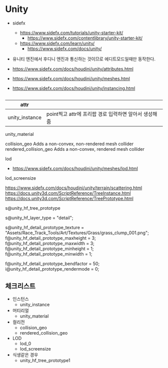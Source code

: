 # Unity

- sidefx
  - <https://www.sidefx.com/tutorials/unity-starter-kit/>
    - <https://www.sidefx.com/contentlibrary/unity-starter-kit/>
  - <https://www.sidefx.com/learn/unity/>
    - <https://www.sidefx.com/docs/unity/>


- 유니티 엔진에서 후디니 엔진과 통신하는 것이므로 에디트모드일때만 동작한다.




- https://www.sidefx.com/docs/houdini/unity/attributes.html
- https://www.sidefx.com/docs/houdini/unity/meshes.html
- https://www.sidefx.com/docs/houdini/unity/instancing.html


## 

| attr           |                                                       |
| -------------- | ----------------------------------------------------- |
| unity_instance | point찍고 attr에 프리팝 경로 입력하면 알아서 생성해줌 |
unity_material

collision_geo Adds a non-convex, non-rendered mesh collider
rendered_collision_geo Adds a non-convex, rendered mesh collider


lod
- https://www.sidefx.com/docs/houdini/unity/meshes/lod.html

lod_screensize


https://www.sidefx.com/docs/houdini/unity/terrain/scattering.html
https://docs.unity3d.com/ScriptReference/TreeInstance.html
https://docs.unity3d.com/ScriptReference/TreePrototype.html

s@unity_hf_tree_prototype

s@unity_hf_layer_type = "detail";

s@unity_hf_detail_prototype_texture = "Assets/Race_Track_Tools/Art/Textures/Grass/grass_clump_001.png";
f@unity_hf_detail_prototype_maxheight = 3;
f@unity_hf_detail_prototype_maxwidth = 3;
f@unity_hf_detail_prototype_minheight = 1;
f@unity_hf_detail_prototype_minwidth = 1;

f@unity_hf_detail_prototype_bendfactor = 50;
i@unity_hf_detail_prototype_rendermode = 0;

## 체크리스트

- 인스턴스
  - unity_instance
- 머티리얼
  - unity_material
- 컬리전
  - collision_geo
  - rendered_collision_geo
- LOD
  - lod_0
  - lod_screensize
- 식생같은 경우
  - unity_hf_tree_prototype1